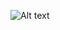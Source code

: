 ![Alt text]([http://url/to/img.png](https://raw.githubusercontent.com/ranakizil/Blender-Donut-Coffee-Cup/main/coffeeanddonut.png)https://raw.githubusercontent.com/ranakizil/Blender-Donut-Coffee-Cup/main/coffeeanddonut.png)
